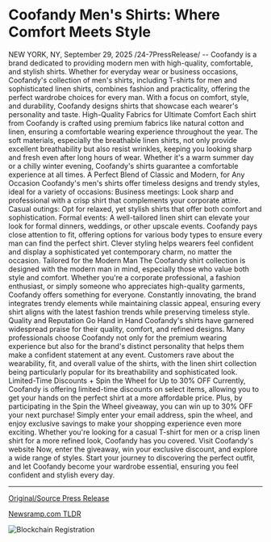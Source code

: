 # Coofandy Men's Shirts: Where Comfort Meets Style

NEW YORK, NY, September 29, 2025 /24-7PressRelease/ -- Coofandy is a brand dedicated to providing modern men with high-quality, comfortable, and stylish shirts. Whether for everyday wear or business occasions, Coofandy's collection of men's shirts, including T-shirts for men and sophisticated linen shirts, combines fashion and practicality, offering the perfect wardrobe choices for every man.  With a focus on comfort, style, and durability, Coofandy designs shirts that showcase each wearer's personality and taste.  High-Quality Fabrics for Ultimate Comfort Each shirt from Coofandy is crafted using premium fabrics like natural cotton and linen, ensuring a comfortable wearing experience throughout the year.  The soft materials, especially the breathable linen shirts, not only provide excellent breathability but also resist wrinkles, keeping you looking sharp and fresh even after long hours of wear. Whether it's a warm summer day or a chilly winter evening, Coofandy's shirts guarantee a comfortable experience at all times.  A Perfect Blend of Classic and Modern, for Any Occasion Coofandy's men's shirts offer timeless designs and trendy styles, ideal for a variety of occasions: Business meetings: Look sharp and professional with a crisp shirt that complements your corporate attire. Casual outings: Opt for relaxed, yet stylish shirts that offer both comfort and sophistication. Formal events: A well-tailored linen shirt can elevate your look for formal dinners, weddings, or other upscale events.  Coofandy pays close attention to fit, offering options for various body types to ensure every man can find the perfect shirt. Clever styling helps wearers feel confident and display a sophisticated yet contemporary charm, no matter the occasion.  Tailored for the Modern Man The Coofandy shirt collection is designed with the modern man in mind, especially those who value both style and comfort. Whether you're a corporate professional, a fashion enthusiast, or simply someone who appreciates high-quality garments, Coofandy offers something for everyone.  Constantly innovating, the brand integrates trendy elements while maintaining classic appeal, ensuring every shirt aligns with the latest fashion trends while preserving timeless style.  Quality and Reputation Go Hand in Hand Coofandy's shirts have garnered widespread praise for their quality, comfort, and refined designs. Many professionals choose Coofandy not only for the premium wearing experience but also for the brand's distinct personality that helps them make a confident statement at any event.   Customers rave about the wearability, fit, and overall value of the shirts, with the linen shirt collection being particularly popular for its breathability and sophisticated look.  Limited-Time Discounts + Spin the Wheel for Up to 30% OFF Currently, Coofandy is offering limited-time discounts on select items, allowing you to get your hands on the perfect shirt at a more affordable price. Plus, by participating in the Spin the Wheel giveaway, you can win up to 30% OFF your next purchase! Simply enter your email address, spin the wheel, and enjoy exclusive savings to make your shopping experience even more exciting.  Whether you're looking for a casual T-shirt for men or a crisp linen shirt for a more refined look, Coofandy has you covered. Visit Coofandy's website  Now, enter the giveaway, win your exclusive discount, and explore a wide range of styles. Start your journey to discovering the perfect outfit, and let Coofandy become your wardrobe essential, ensuring you feel confident and stylish every day. 

---

[Original/Source Press Release](https://www.24-7pressrelease.com/press-release/527219/coofandy-mens-shirts-where-comfort-meets-style)
                    

[Newsramp.com TLDR](https://newsramp.com/curated-news/coofandy-elevates-men-s-fashion-with-premium-shirts-exclusive-discounts/d870bcd2e03e525a4c7c31b1ba73fffc) 

 

 



![Blockchain Registration](https://cdn.newsramp.app/24-7PressRelease/qrcode/259/29/dashhhjk.webp)